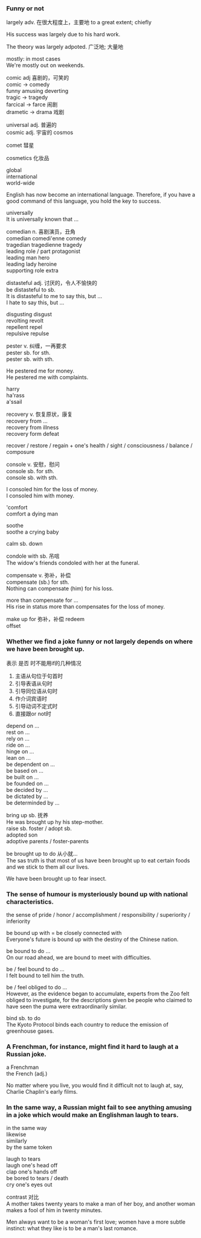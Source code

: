 ### Funny or not  
largely adv. 在很大程度上，主要地 to a great extent; chiefly  
  
His success was largely due to his hard work.  
  
The theory was largely adpoted. 广泛地; 大量地  
  
mostly: in most cases  
We're mostly out on weekends.  
  
comic adj 喜剧的，可笑的  
comic -> comedy  
funny  amusing  deverting  
tragic -> tragedy  
farcical -> farce 闹剧  
drametic -> drama 戏剧  
  
universal adj. 普遍的  
cosmic adj. 宇宙的  cosmos  
  
comet 彗星  
  
cosmetics 化妆品  
  
global  
international  
world-wide  
  
English has now become an international language. Therefore, if you have a good command of this language, you hold the key to success.  
  
universally  
It is universally known that ...  
  
comedian n. 喜剧演员，丑角  
comedian  comedi'enne  comedy  
tragedian  tragedienne  tragedy  
leading role / part  protagonist  
leading man  hero  
leading lady  heroine  
supporting role  extra  

distasteful adj. 讨厌的，令人不愉快的  
be distasteful to sb.  
It is distasteful to me to say this, but ...  
I hate to say this, but ...  
  
disgusting  disgust  
revolting   revolt  
repellent   repel  
repulsive   repulse  
  
pester v.  纠缠，一再要求  
pester sb. for sth.  
pester sb. with sth.  
  
He pestered me for money.  
He pestered me with complaints.  
  
harry  
ha'rass  
a'ssail  
  
recovery v. 恢复原状，康复  
recovery from ...  
recovery from illness  
recovery form defeat  
  
recover / restore / regain + one's health / sight / consciousness / balance / composure  
  
console v. 安慰，慰问  
console sb. for sth.  
console sb. with sth.  
  
I consoled him for the loss of money.  
I consoled him with money.  
  
'comfort  
comfort a dying man  
  
soothe  
soothe a crying baby  
  
calm sb. down  
  
condole with sb. 吊唁    
The widow's friends condoled with her at the funeral.  
  
compensate v. 弥补，补偿  
compensate (sb.) for sth.  
Nothing can compensate (him) for his loss.  
  
more than compensate for ...  
His rise in status more than compensates for the loss of money.  
  
make up for  弥补，补偿
redeem  
offset   
  
### Whether we find a joke funny or not largely depends on where we have been brought up.  
  
表示 是否 时不能用if的几种情况  
1. 主语从句位于句首时  
2. 引导表语从句时  
3. 引导同位语从句时  
4. 作介词宾语时  
5. 引导动词不定式时  
6. 直接跟or not时  

depend on ...  
rest on ...  
rely on ...  
ride on ...  
hinge on ...  
lean on ...  
be dependent on ...  
be based on ...  
be built on ...  
be founded on ...  
be decided by ...  
be dictated by ...  
be determinded by ...  
  
bring up sb. 抚养  
He was brought up hy his step-mother.  
raise sb. 
foster / adopt sb.  
adopted son  
adoptive parents / foster-parents  
  
be brought up to do 从小就...  
The sas truth is that most of us have been brought up to eat certain foods and we stick to them all our lives.  
  
We have been brought up to fear insect.  
  
### The sense of humour is mysteriously bound up with national characteristics.  
the sense of pride / honor / accomplishment / responsibility / superiority / inferiority  
  
be bound up with = be closely connected with  
Everyone's future is bound up with the destiny of the Chinese nation.  
  
be bound to do ...  
On our road ahead, we are bound to meet with difficulties.  
  
be / feel bound to do ...  
I felt bound to tell him the truth.  
  
be / feel obliged to do ...  
However, as the evidence began to accumulate, experts from the Zoo felt obliged to investigate, for the descriptions given be people who claimed to have seen the puma were extraordinarily similar.  
  
bind sb. to do  
The Kyoto Protocol binds each country to reduce the emission of greenhouse gases.  
  
### A Frenchman, for instance, might find it hard to laugh at a Russian joke.  
a Frenchman  
the French (adj.)  

No matter where you live, you would find it difficult not to laugh at, say, Charlie Chaplin's early films.  

### In the same way, a Russian might fail to see anything amusing in a joke which would make an Englishman laugh to tears.  

in the same way  
likewise  
similarly  
by the same token  
  
laugh to tears  
laugh one's head off  
clap one's hands off  
be bored to tears / death  
cry one's eyes out  
  
contrast 对比  
A mother takes twenty years to make a man of her boy, and another woman makes a fool of him in twenty minutes.  
  
Men always want to be a woman's first love; women have a more subtle instinct: what they like is to be a man's last romance.  